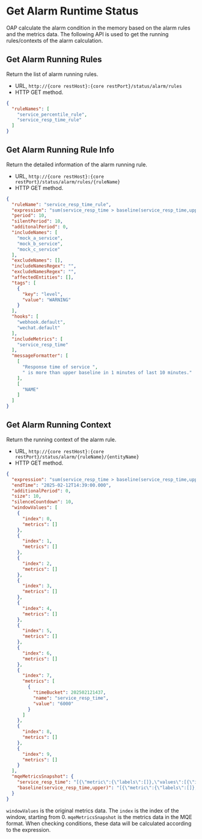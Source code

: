# Get Alarm Runtime Status

OAP calculate the alarm condition in the memory based on the alarm rules and the metrics data. 
The following API is used to get the running rules/contexts of the alarm calculation.

## Get Alarm Running Rules

Return the list of alarm running rules.

- URL, `http://{core restHost}:{core restPort}/status/alarm/rules`
- HTTP GET method.

```json
{
  "ruleNames": [
    "service_percentile_rule",
    "service_resp_time_rule"
  ]
}
```

## Get Alarm Running Rule Info

Return the detailed information of the alarm running rule.

- URL, `http://{core restHost}:{core restPort}/status/alarm/rules/{ruleName}`
- HTTP GET method.

```json
{
  "ruleName": "service_resp_time_rule",
  "expression": "sum(service_resp_time > baseline(service_resp_time,upper)) >= 1",
  "period": 10,
  "silentPeriod": 10,
  "additonalPeriod": 0,
  "includeNames": [
    "mock_a_service",
    "mock_b_service",
    "mock_c_service"
  ],
  "excludeNames": [],
  "includeNamesRegex": "",
  "excludeNamesRegex": "",
  "affectedEntities": [],
  "tags": [
    {
      "key": "level",
      "value": "WARNING"
    }
  ],
  "hooks": [
    "webhook.default",
    "wechat.default"
  ],
  "includeMetrics": [
    "service_resp_time"
  ],
  "messageFormatter": [
    [
      "Response time of service ",
      " is more than upper baseline in 1 minutes of last 10 minutes."
    ],
    [
      "NAME"
    ]
  ]
}
```

## Get Alarm Running Context

Return the running context of the alarm rule.

- URL, `http://{core restHost}:{core restPort}/status/alarm/{ruleName}/{entityName}`
- HTTP GET method.

```json
{
  "expression": "sum(service_resp_time > baseline(service_resp_time,upper)) >= 1",
  "endTime": "2025-02-12T14:39:00.000",
  "additionalPeriod": 0,
  "size": 10,
  "silenceCountdown": 10,
  "windowValues": [
    {
      "index": 0,
      "metrics": []
    },
    {
      "index": 1,
      "metrics": []
    },
    {
      "index": 2,
      "metrics": []
    },
    {
      "index": 3,
      "metrics": []
    },
    {
      "index": 4,
      "metrics": []
    },
    {
      "index": 5,
      "metrics": []
    },
    {
      "index": 6,
      "metrics": []
    },
    {
      "index": 7,
      "metrics": [
        {
          "timeBucket": 202502121437,
          "name": "service_resp_time",
          "value": "6000"
        }
      ]
    },
    {
      "index": 8,
      "metrics": []
    },
    {
      "index": 9,
      "metrics": []
    }
  ],
  "mqeMetricsSnapshot": {
    "service_resp_time": "[{\"metric\":{\"labels\":[]},\"values\":[{\"id\":\"202502121430\",\"doubleValue\":0.0,\"isEmptyValue\":true},{\"id\":\"202502121431\",\"doubleValue\":0.0,\"isEmptyValue\":true},{\"id\":\"202502121432\",\"doubleValue\":0.0,\"isEmptyValue\":true},{\"id\":\"202502121433\",\"doubleValue\":0.0,\"isEmptyValue\":true},{\"id\":\"202502121434\",\"doubleValue\":0.0,\"isEmptyValue\":true},{\"id\":\"202502121435\",\"doubleValue\":0.0,\"isEmptyValue\":true},{\"id\":\"202502121436\",\"doubleValue\":0.0,\"isEmptyValue\":true},{\"id\":\"202502121437\",\"doubleValue\":6000.0,\"isEmptyValue\":false},{\"id\":\"202502121438\",\"doubleValue\":0.0,\"isEmptyValue\":true},{\"id\":\"202502121439\",\"doubleValue\":0.0,\"isEmptyValue\":true}]}]",
    "baseline(service_resp_time,upper)": "[{\"metric\":{\"labels\":[]},\"values\":[{\"id\":\"202502121430\",\"doubleValue\":10.0,\"isEmptyValue\":false},{\"id\":\"202502121431\",\"doubleValue\":10.0,\"isEmptyValue\":false},{\"id\":\"202502121432\",\"doubleValue\":10.0,\"isEmptyValue\":false},{\"id\":\"202502121433\",\"doubleValue\":10.0,\"isEmptyValue\":false},{\"id\":\"202502121434\",\"doubleValue\":10.0,\"isEmptyValue\":false},{\"id\":\"202502121435\",\"doubleValue\":10.0,\"isEmptyValue\":false},{\"id\":\"202502121436\",\"doubleValue\":10.0,\"isEmptyValue\":false},{\"id\":\"202502121437\",\"doubleValue\":10.0,\"isEmptyValue\":false},{\"id\":\"202502121438\",\"doubleValue\":10.0,\"isEmptyValue\":false},{\"id\":\"202502121439\",\"doubleValue\":10.0,\"isEmptyValue\":false}]}]"
  }
}
```

`windowValues` is the original metrics data. The `index` is the index of the window, starting from 0.
`mqeMetricsSnapshot` is the metrics data in the MQE format. When checking conditions, these data will be calculated according to the expression.
